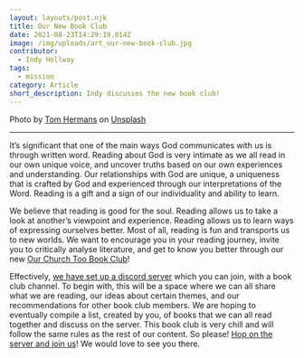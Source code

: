 ```yaml
---
layout: layouts/post.njk
title: Our New Book Club
date: 2021-08-23T14:29:19.014Z
image: /img/uploads/art_our-new-book-club.jpg
contributor:
  - Indy Hollway
tags:
  - mission
category: Article
short_description: Indy discusses the new book club!
---
```

Photo by [Tom Hermans](https://unsplash.com/@tomhermans?utm_source=unsplash&utm_medium=referral&utm_content=creditCopyText) on [Unsplash](https://unsplash.com/s/photos/book?utm_source=unsplash&utm_medium=referral&utm_content=creditCopyText)

- - -

It’s significant that one of the main ways God communicates with us is through written word. Reading about God is very intimate as we all read in our own unique voice, and uncover truths based on our own experiences and understanding. Our relationships with God are unique, a uniqueness that is crafted by God and experienced through our interpretations of the Word. Reading is a gift and a sign of our individuality and ability to learn.

We believe that reading is good for the soul. Reading allows us to take a look at another’s viewpoint and experience. Reading allows us to learn ways of expressing ourselves better. Most of all, reading is fun and transports us to new worlds. We want to encourage you in your reading journey, invite you to critically analyse literature, and get to know you better through our new [Our Church Too Book Club](https://discord.gg/N8wynxDZCt)!

Effectively, [we have set up a discord server](https://discord.gg/N8wynxDZCt) which you can join, with a book club channel. To begin with, this will be a space where we can all share what we are reading, our ideas about certain themes, and our recommendations for other book club members. We are hoping to eventually compile a list, created by you, of books that we can all read together and discuss on the server. This book club is very chill and will follow the same rules as the rest of our content. So please! [Hop on the server and join us](https://discord.gg/N8wynxDZCt)! We would love to see you there.